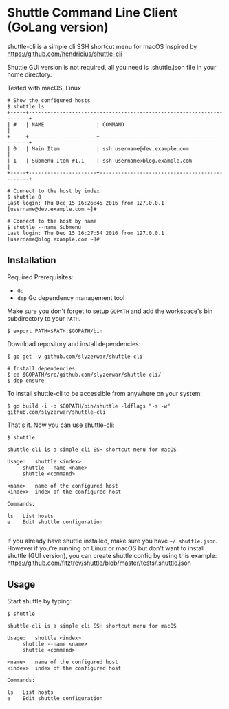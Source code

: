 # Shuttle Command Line Client (GoLang version)

shuttle-cli is a simple cli SSH shortcut menu for macOS inspired by https://github.com/hendricius/shuttle-cli

Shuttle GUI version is not required, all you need is .shuttle.json file in your home directory.

Tested with macOS, Linux

```
# Show the configured hosts
$ shuttle ls
+-----+----------------------------------------------------------------------+
| #   | NAME                 | COMMAND                                       |
+-----+----------------------+-----------------------------------------------+
| 0   | Main Item            | ssh username@dev.example.com                  |
| 1   | Submenu Item #1.1    | ssh username@blog.example.com                 |
+-----+----------------------+-----------------------------------------------+
 
# Connect to the host by index
$ shuttle 0
Last login: Thu Dec 15 16:26:45 2016 from 127.0.0.1
[username@dev.example.com ~]#  
 
# Connect to the host by name
$ shuttle --name Submenu
Last login: Thu Dec 15 16:27:54 2016 from 127.0.0.1
[username@blog.example.com ~]# 

```


## Installation

Required Prerequisites:

- `Go`
- `dep` Go dependency management tool

Make sure you don't forget to setup `GOPATH` and add the workspace's bin subdirectory to your `PATH`.
```
$ export PATH=$PATH:$GOPATH/bin
```

Download repository and install dependencies:
```
$ go get -v github.com/slyzerwar/shuttle-cli
 
# Install dependencies
$ cd $GOPATH/src/github.com/slyzerwar/shuttle-cli/
$ dep ensure
```

To install shuttle-cli to be accessible from anywhere on your system:
```
$ go build -i -o $GOPATH/bin/shuttle -ldflags "-s -w" github.com/slyzerwar/shuttle-cli
```
That's it. Now you can use shuttle-cli:
```
$ shuttle

shuttle-cli is a simple cli SSH shortcut menu for macOS
 
Usage:	 shuttle <index>
	 shuttle --name <name>
	 shuttle <command>
 
<name>	 name of the configured host
<index>	 index of the configured host
 
Commands:
 
ls	 List hosts
e	 Edit shuttle configuration
 
```

If you already have shuttle installed, make sure you have `~/.shuttle.json`. However if you're running on Linux or macOS but don't want to install shuttle (GUI version), you can create shuttle config by using this example: https://github.com/fitztrev/shuttle/blob/master/tests/.shuttle.json

## Usage

Start shuttle by typing:

```
$ shuttle

shuttle-cli is a simple cli SSH shortcut menu for macOS
 
Usage:	 shuttle <index>
	 shuttle --name <name>
	 shuttle <command>
 
<name>	 name of the configured host
<index>	 index of the configured host
 
Commands:
 
ls	 List hosts
e	 Edit shuttle configuration
 
```

